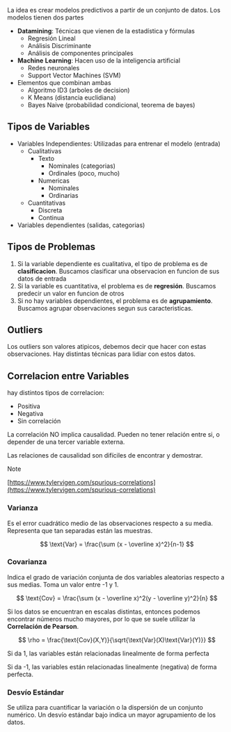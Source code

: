 La idea es crear modelos predictivos a partir de un conjunto de datos. Los modelos tienen dos partes

- **Datamining**: Técnicas que vienen de la estadística y fórmulas
	- Regresión Lineal
	- Análisis Discriminante
	- Análisis de componentes principales
- **Machine** **Learning**: Hacen uso de la inteligencia artificial
	- Redes neuronales
	- Support Vector Machines (SVM)
- Elementos que combinan ambas
	- Algoritmo ID3 (arboles de decision)
	- K Means (distancia euclidiana)
	- Bayes Naive (probabilidad condicional, teorema de bayes)

## Tipos de Variables

- Variables Independientes: Utilizadas para entrenar el modelo (entrada)
	- Cualitativas
		- Texto
			- Nominales (categorias)
			- Ordinales (poco, mucho)
		- Numericas
			- Nominales
			- Ordinarias
	- Cuantitativas
		- Discreta
		- Continua
- Variables dependientes (salidas, categorias)

## Tipos de Problemas

1. Si la variable dependiente es cualitativa, el tipo de problema es de **clasificacion**. Buscamos clasificar una observacion en funcion de sus datos de entrada
2. Si la variable es cuantitativa, el problema es de **regresión**. Buscamos predecir un valor en funcion de otros
3. Si no hay variables dependientes, el problema es de **agrupamiento**. Buscamos agrupar observaciones segun sus caracteristicas.

## Outliers

Los outliers son valores atipicos, debemos decir que hacer con estas observaciones. Hay distintas técnicas para lidiar con estos datos.

## Correlacion entre Variables

hay distintos tipos de correlacion:

- Positiva
- Negativa
- Sin correlación

La correlación NO implica causalidad. Pueden no tener relación entre si, o depender de una tercer variable externa.

Las relaciones de causalidad son difíciles de encontrar y demostrar.

> [!note]
> [https://www.tylervigen.com/spurious-correlations](https://www.tylervigen.com/spurious-correlations)

### Varianza

Es el error cuadrático medio de las observaciones respecto a su media. Representa que tan separadas están las muestras.

$$
\text{Var} = \frac{\sum (x - \overline x)^2}{n-1}
$$

### Covarianza

Indica el grado de variación conjunta de dos variables aleatorias respecto a sus medias. Toma un valor entre -1 y 1.

$$
\text{Cov} = \frac{\sum (x - \overline x)^2(y - \overline y)^2}{n}
$$

Si los datos se encuentran en escalas distintas, entonces podemos encontrar números mucho mayores, por lo que se suele utilizar la **Correlación de Pearson**.

$$
\rho = \frac{\text{Cov}(X,Y)}{\sqrt{\text{Var}(X)\text{Var}(Y)}}
$$

Si da 1, las variables están relacionadas linealmente de forma perfecta

Si da -1, las variables están relacionadas linealmente (negativa) de forma perfecta.

### Desvío Estándar

Se utiliza para cuantificar la variación o la dispersión de un conjunto numérico. Un desvío estándar bajo indica un mayor agrupamiento de los datos.
